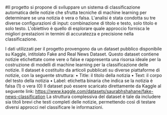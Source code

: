 #Il progetto si propone di sviluppare un sistema di classificazione automatica delle notizie che sfrutta tecniche di machine learning per determinare se una notizia è vera o falsa. L'analisi è stata condotta su tre diverse configurazioni di input: combinazione di titolo e testo, solo titolo e solo testo. L'obiettivo è quello di esplorare quale approccio fornisca le migliori prestazioni in termini di accuratezza e precisione nella classificazione.

I dati utilizzati per il progetto provengono da un dataset pubblico disponibile su Kaggle, intitolato Fake and Real News Dataset. Questo dataset contiene notizie etichettate come vere o false e rappresenta una risorsa ideale per la costruzione di modelli di machine learning per la classificazione delle notizie. Il dataset è costituito da articoli pubblicati su diverse piattaforme di notizie, con la seguente struttura:
•	Title: il titolo della notizia
•	Text: il corpo del testo della notizia
•	Label: etichetta binaria che indica se la notizia è falsa (1) o vera (0)
Il dataset può essere scaricato direttamente da Kaggle al seguente link:
https://www.kaggle.com/datasets/saurabhshahane/fake-news-classification
La struttura complessiva del dataset è tale da includere sia titoli brevi che testi completi delle notizie, permettendo così di testare diversi approcci nel classificare le informazioni.
